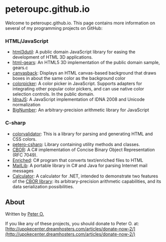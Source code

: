 peteroupc.github.io
====

Welcome to peteroupc.github.io. This page contains more information
on several of my programming projects on GitHub:

### HTML/JavaScript

* [html3dutil](./html3dutil): A public domain JavaScript library for easing the development of HTML 3D applications.
* [html-gears](./html-gears): An HTML5 3D implementation of the public domain sample, gears.c
* [canvasback](./canvasback): Displays an HTML canvas-based background that draws boxes in about the same color as the background color
* [colorpicker](./colorpicker): A color picker in JavaScript. Supports adapters for integrating other popular color pickers, and can use native color selection controls. In the public domain.
* [IdnaJS](./IdnaJS): A JavaScript implementation of IDNA 2008 and Unicode normalization
* [BigNumber](./BigNumber): An arbitrary-precision arithmetic library for JavaScript

### C-sharp

* [colorvalidator](./colorvalidator): This is a library for parsing and generating HTML and CSS colors.
* [petero-csharp](./petero-csharp): Library containing utility methods and classes.
* [CBOR](./CBOR): A C# implementation of Concise Binary Object Representation (RFC 7049).
* [Enriched](./Enriched): C# program that converts text/enriched files to HTML
* [MailLib](./MailLib): A portable library in C# and Java for parsing Internet mail messages
* [Calculator](./Calculator): A calculator for .NET, intended to demonstrate
two features of the [CBOR library](./CBOR): its arbitrary-precision arithmetic capabilities, and its data serialization possibilities.

About
-----------

Written by [Peter O.](https://github.com/peteroupc/)

If you like any of these projects, you should donate to Peter O.
at: [http://upokecenter.dreamhosters.com/articles/donate-now-2/](http://upokecenter.dreamhosters.com/articles/donate-now-2/)
